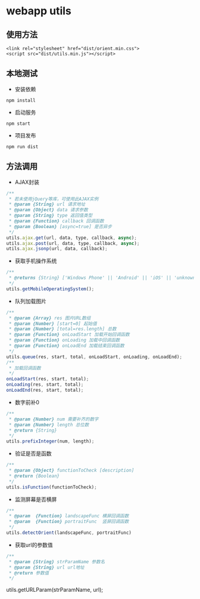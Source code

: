 # webapp utils

## 使用方法
```
<link rel="stylesheet" href="dist/orient.min.css">
<script src="dist/utils.min.js"></script>
```

## 本地测试

- 安装依赖

```
npm install
```

- 启动服务

```
npm start
```

- 项目发布

```
npm run dist
```

## 方法调用

- AJAX封装

``` javascript
/**
 * 若未使用jQuery等库，可使用此AJAX实例
 * @param {String} url 请求地址
 * @param {Object} data 请求参数
 * @param {String} type 返回值类型
 * @param {Function} callback 回调函数
 * @param {Boolean} [async=true] 是否异步
 */
utils.ajax.get(url, data, type, callback, async);
utils.ajax.post(url, data, type, callback, async);
utils.ajax.jsonp(url, data, callback);
```

- 获取手机操作系统

``` javascript
/**
 * @returns {String} ['Windows Phone' || 'Android' || 'iOS' || 'unknown']
 */
utils.getMobileOperatingSystem();
```

- 队列加载图片

``` javascript
/**
 * @param {Array} res 图片URL数组
 * @param {Number} [start=0] 起始值
 * @param {Number} [total=res.length] 总数
 * @param {Function} onLoadStart 加载开始回调函数
 * @param {Function} onLoading 加载中回调函数
 * @param {Function} onLoadEnd 加载结束回调函数
 */
utils.queue(res, start, total, onLoadStart, onLoading, onLoadEnd);
/**
 * 加载回调函数
 */
onLoadStart(res, start, total);
onLoading(res, start, total);
onLoadEnd(res, start, total);
```

- 数字前补0

``` javascript
/**
 * @param {Number} num 需要补齐的数字
 * @param {Number} length 总位数
 * @return {String}
 */
utils.prefixInteger(num, length);
```

- 验证是否是函数

``` javascript
/**
 * @param {Object} functionToCheck [description]
 * @return {Boolean}
 */
utils.isFunction(functionToCheck);
```

- 监测屏幕是否横屏

``` javascript
/**
 * @param  {Function} landscapeFunc 横屏回调函数
 * @param  {Function} portraitFunc  竖屏回调函数
 */
utils.detectOrient(landscapeFunc, portraitFunc)
```
- 获取url的参数值

``` javascript
/**
 * @param {String} strParamName 参数名
 * @param {String} url url地址
 * @return 参数值
 */
```
utils.getURLParam(strParamName, url);